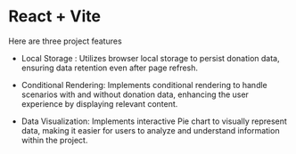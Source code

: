 # React + Vite

Here are three project features

- Local Storage : Utilizes browser local storage to persist donation data, ensuring data retention even after page refresh.

- Conditional Rendering: Implements conditional rendering to handle scenarios with and without donation data, enhancing the user experience by displaying relevant content.

- Data Visualization: Implements interactive Pie chart  to visually represent data, making it easier for users to analyze and understand information within the project.
